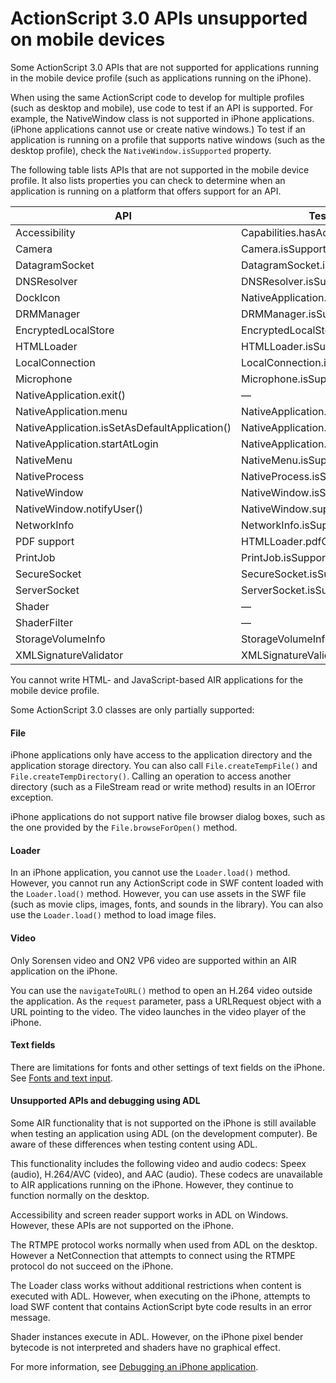 # ActionScript 3.0 APIs unsupported on mobile devices

<div>

Some ActionScript 3.0 APIs that are not supported for applications running in
the mobile device profile (such as applications running on the iPhone).

When using the same ActionScript code to develop for multiple profiles (such as
desktop and mobile), use code to test if an API is supported. For example, the
NativeWindow class is not supported in iPhone applications. (iPhone applications
cannot use or create native windows.) To test if an application is running on a
profile that supports native windows (such as the desktop profile), check the
`NativeWindow.isSupported` property.

The following table lists APIs that are not supported in the mobile device
profile. It also lists properties you can check to determine when an application
is running on a platform that offers support for an API.

<div>

| API                                           | Test for support                             |
| --------------------------------------------- | -------------------------------------------- |
| Accessibility                                 | Capabilities.hasAccessibility                |
| Camera                                        | Camera.isSupported                           |
| DatagramSocket                                | DatagramSocket.isSupported                   |
| DNSResolver                                   | DNSResolver.isSupported                      |
| DockIcon                                      | NativeApplication.supportsDockIcon           |
| DRMManager                                    | DRMManager.isSupported                       |
| EncryptedLocalStore                           | EncryptedLocalStore.isSupported              |
| HTMLLoader                                    | HTMLLoader.isSupported                       |
| LocalConnection                               | LocalConnection.isSupported                  |
| Microphone                                    | Microphone.isSupported                       |
| NativeApplication.exit()                      | —                                            |
| NativeApplication.menu                        | NativeApplication.supportsMenu               |
| NativeApplication.isSetAsDefaultApplication() | NativeApplication.supportsDefaultApplication |
| NativeApplication.startAtLogin                | NativeApplication.supportsStartAtLogin       |
| NativeMenu                                    | NativeMenu.isSupported                       |
| NativeProcess                                 | NativeProcess.isSupported                    |
| NativeWindow                                  | NativeWindow.isSupported                     |
| NativeWindow.notifyUser()                     | NativeWindow.supportsNotification            |
| NetworkInfo                                   | NetworkInfo.isSupported                      |
| PDF support                                   | HTMLLoader.pdfCapability                     |
| PrintJob                                      | PrintJob.isSupported                         |
| SecureSocket                                  | SecureSocket.isSupported                     |
| ServerSocket                                  | ServerSocket.isSupported                     |
| Shader                                        | —                                            |
| ShaderFilter                                  | —                                            |
| StorageVolumeInfo                             | StorageVolumeInfo.isSupported                |
| XMLSignatureValidator                         | XMLSignatureValidator.isSupported            |

</div>

You cannot write HTML- and JavaScript-based AIR applications for the mobile
device profile.

Some ActionScript 3.0 classes are only partially supported:

<div>

#### File

iPhone applications only have access to the application directory and the
application storage directory. You can also call `File.createTempFile()` and
`File.createTempDirectory()`. Calling an operation to access another directory
(such as a FileStream read or write method) results in an IOError exception.

iPhone applications do not support native file browser dialog boxes, such as the
one provided by the `File.browseForOpen()` method.

</div>

<div>

#### Loader

In an iPhone application, you cannot use the `Loader.load()` method. However,
you cannot run any ActionScript code in SWF content loaded with the
`Loader.load()` method. However, you can use assets in the SWF file (such as
movie clips, images, fonts, and sounds in the library). You can also use the
`Loader.load()` method to load image files.

</div>

<div>

#### Video

Only Sorensen video and ON2 VP6 video are supported within an AIR application on
the iPhone.

You can use the `navigateToURL()` method to open an H.264 video outside the
application. As the `request` parameter, pass a URLRequest object with a URL
pointing to the video. The video launches in the video player of the iPhone.

</div>

<div>

#### Text fields

There are limitations for fonts and other settings of text fields on the iPhone.
See
[Fonts and text input](../iphone-application-design-considerations/fonts-and-text-input.md).

</div>

<div>

#### Unsupported APIs and debugging using ADL

Some AIR functionality that is not supported on the iPhone is still available
when testing an application using ADL (on the development computer). Be aware of
these differences when testing content using ADL.

This functionality includes the following video and audio codecs: Speex (audio),
H.264/AVC (video), and AAC (audio). These codecs are unavailable to AIR
applications running on the iPhone. However, they continue to function normally
on the desktop.

Accessibility and screen reader support works in ADL on Windows. However, these
APIs are not supported on the iPhone.

The RTMPE protocol works normally when used from ADL on the desktop. However a
NetConnection that attempts to connect using the RTMPE protocol do not succeed
on the iPhone.

The Loader class works without additional restrictions when content is executed
with ADL. However, when executing on the iPhone, attempts to load SWF content
that contains ActionScript byte code results in an error message.

Shader instances execute in ADL. However, on the iPhone pixel bender bytecode is
not interpreted and shaders have no graphical effect.

For more information, see
[Debugging an iPhone application](../compiling-and-debugging-iphone-applications/debugging-an-iphone-application.md).

</div>

</div>

<div>

<div>

</div>

</div>
